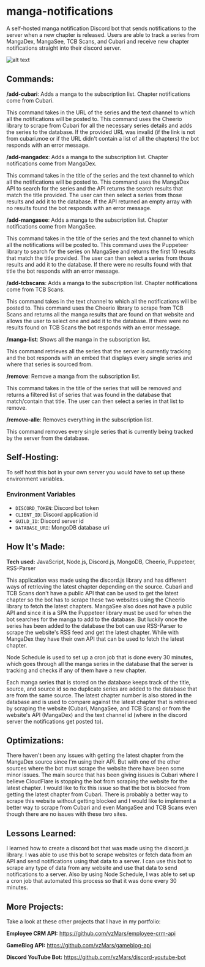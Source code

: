 # manga-notifications

A self-hosted manga notification Discord bot that sends notifications to the server when a new chapter is released. Users are able to track a series from MangaDex, MangaSee, TCB Scans, and Cubari and receive new chapter notifications straight into their discord server.

![alt text](https://i.imgur.com/VQa6QTx.png)

## Commands:

**/add-cubari**: Adds a manga to the subscription list. Chapter notifications come from Cubari.

This command takes in the URL of the series and the text channel to which all the notifications will be posted to. This command uses the Cheerio library to scrape from Cubari for all the necessary series details and adds the series to the database. If the provided URL was invalid (if the link is not from cubari.moe or if the URL didn't contain a list of all the chapters) the bot responds with an error message.

**/add-mangadex**: Adds a manga to the subscription list. Chapter notifications come from MangaDex.

This command takes in the title of the series and the text channel to which all the notifications will be posted to. This command uses the MangaDex API to search for the series and the API returns the search results that match the title provided. The user can then select a series from those results and add it to the database. If the API returned an empty array with no results found the bot responds with an error message.

**/add-mangasee**: Adds a manga to the subscription list. Chapter notifications come from MangaSee.

This command takes in the title of the series and the text channel to which all the notifications will be posted to. This command uses the Puppeteer library to search for the series on MangaSee and returns the first 10 results that match the title provided. The user can then select a series from those results and add it to the database. If there were no results found with that title the bot responds with an error message.

**/add-tcbscans**: Adds a manga to the subscription list. Chapter notifications come from TCB Scans.

This command takes in the text channel to which all the notifications will be posted to. This command uses the Cheerio library to scrape from TCB Scans and returns all the manga results that are found on that website and allows the user to select one and add it to the database. If there were no results found on TCB Scans the bot responds with an error message.

**/manga-list**: Shows all the manga in the subscription list.

This command retrieves all the series that the server is currently tracking and the bot responds with an embed that displays every single series and where that series is sourced from.

**/remove**: Remove a manga from the subscription list.

This command takes in the title of the series that will be removed and returns a filtered list of series that was found in the database that match/contain that title. The user can then select a series in that list to remove.

**/remove-alle**: Removes everything in the subscription list.

This command removes every single series that is currently being tracked by the server from the database.

## Self-Hosting:

To self host this bot in your own server you would have to set up these environment variables.

### Environment Variables

- `DISCORD_TOKEN`: Discord bot token
- `CLIENT_ID`: Discord application id
- `GUILD_ID`: Discord server id
- `DATABASE_URI`: MongoDB database uri

## How It's Made:

**Tech used:** JavaScript, Node.js, Discord.js, MongoDB, Cheerio, Puppeteer, RSS-Parser

This application was made using the discord.js library and has different ways of retrieving the latest chapter depending on the source. Cubari and TCB Scans don't have a public API that can be used to get the latest chapter so the bot has to scrape these two websites using the Cheerio library to fetch the latest chapters. MangaSee also does not have a public API and since it is a SPA the Puppeteer library must be used for when the bot searches for the manga to add to the database. But luckily once the series has been added to the database the bot can use RSS-Parser to scrape the website's RSS feed and get the latest chapter. While with MangaDex they have their own API that can be used to fetch the latest chapter.

Node Schedule is used to set up a cron job that is done every 30 minutes, which goes through all the manga series in the database that the server is tracking and checks if any of them have a new chapter.

Each manga series that is stored on the database keeps track of the title, source, and source id so no duplicate series are added to the database that are from the same source. The latest chapter number is also stored in the database and is used to compare against the latest chapter that is retrieved by scraping the website (Cubari, MangaSee, and TCB Scans) or from the website's API (MangaDex) and the text channel id (where in the discord server the notifications get posted to).

## Optimizations:

There haven't been any issues with getting the latest chapter from the MangaDex source since I'm using their API. But with one of the other sources where the bot must scrape the website there have been some minor issues. The main source that has been giving issues is Cubari where I believe CloudFlare is stopping the bot from scraping the website for the latest chapter. I would like to fix this issue so that the bot is blocked from getting the latest chapter from Cubari. There is probably a better way to scrape this website without getting blocked and I would like to implement a better way to scrape from Cubari and even MangaSee and TCB Scans even though there are no issues with these two sites.

## Lessons Learned:

I learned how to create a discord bot that was made using the discord.js library. I was able to use this bot to scrape websites or fetch data from an API and send notifications using that data to a server. I can use this bot to scrape any type of data from any website and use that data to send notifications to a server. Also by using Node Schedule, I was able to set up a cron job that automated this process so that it was done every 30 minutes.

## More Projects:

Take a look at these other projects that I have in my portfolio:

**Employee CRM API:** https://github.com/vzMars/employee-crm-api

**GameBlog API:** https://github.com/vzMars/gameblog-api

**Discord YouTube Bot:** https://github.com/vzMars/discord-youtube-bot
